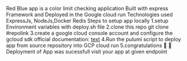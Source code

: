 Red Blue app is a color limit checking application Built with express Framework and Deployed in the Google cloud run
Technologies used ExpressJs, NodeJs,Docker Redis
Steps to setup app locally
1.setup Environment variables with deploy.sh file 
2.clone this repo
git clone #repolink
3.create a google cloud console account and configure the gcloud sdk
official documentation: [text](https://cloud.google.com/sdk/docs/install)
4.Run the pulumi script to deploy app from source repository into GCP cloud run
5.congratulations 🎉 🎉Deployment of App was sucessfull visit your app at given endpoint